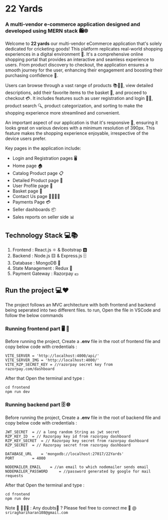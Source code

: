 # 22 Yards #
### A multi-vendor e-commerce application designed and developed using MERN stack 🛍️🌐 ###

Welcome to **22 yards** our multi-vendor eCommerce application that's solely dedicated for cricketing goods! This platform replicates real-world shopping experiences in a digital environment 🏪. It's a comprehensive online shopping portal that provides an interactive and seamless experience to users. From product discovery to checkout, the application ensures a smooth journey for the user, enhancing their engagement and boosting their purchasing confidence 🚀.

Users can browse through a vast range of products 📚👗👟, view detailed descriptions, add their favorite items to the basket 🛒, and proceed to checkout 💳. It includes features such as user registration and login 📝🔐, product search 🔍, product categorization, and sorting to make the shopping experience more streamlined and convenient.

An important aspect of our application is that it's responsive 📲, ensuring it looks great on various devices with a minimum resolution of 390px. This feature makes the shopping experience enjoyable, irrespective of the device users prefer.

Key pages in the application include:

* Login and Registration pages 🖥️
* Home page 🏠
* Catalog Product page 📋
* Detailed Product page 🔎
* User Profile page 👤
* Basket page 🛒
* Contact Us page 🙋‍♂️🙋‍♀️
* Payments Page 💳
* Seller dashboards 📦
* Sales reports on seller side 📊

## Technology Stack 💻📚 ##

1. Frontend : React.js ⚛️ & Bootstrap 🅱️
2. Backend  : Node.js 🟨 & Express.js 🗄️
3. Database : MongoDB 🍃
4. State Management : Redux 🔁
5. Payment Gateway : Razorpay 💷

## Run the project 💻❤️ ##

The project follows an MVC architecture with both frontend and backend being seperated into two different files. to run, Open the file in VSCode and follow the below commands

### Running frontend part 🖥️ 📱 ###

Before running the project, Create a **.env** file in the root of frontend file and copy below code with credentials :
```
VITE_SERVER = 'http://localhost:4000/api/'
VITE_SERVER_IMG = 'http://localhost:4000/'
VITE_RZP_SECRET_KEY = //razorpay secret key from razorpay.com/dashboard
``` 
After that Open the terminal and type :
```
cd frontend
npm run dev
```

### Running backend part 🗄️ 🌐 ###

Before running the project, Create a **.env** file in the root of backend file and copy below code with credentials :
```
JWT_SECRET 	= // a long random String as jwt secret
RZP_KEY_ID 	= // Razorpay key id from razorpay dashboard
RZP_KEY_SECRET 	= // Razorpay key secret from razorpay dashboard
RZP_SECRET 	= // Razorpay secret from razorpay dashboard

DATABASE_URL 	= 'mongodb://localhost:27017/22Yards'
PORT 		= 4000

NODEMAILER_EMAIL 	= //an email to which nodemailer sends email
NODEMAILER_PASSWORD 	= //password generated by google for mail requests
``` 

After that Open the terminal and type :

```
cd frontend
npm run dev
```

Note 📃 👨🏽‍💻 :
Any doubts🤔 ? Please feel free to connect me 📧 @ `sriraghariharan108@gmail.com`
